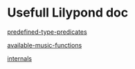 # Usefull Lilypond doc

[predefined-type-predicates](http://lilypond.org/doc/v2.18/Documentation/notation/predefined-type-predicates)

[available-music-functions](http://lilypond.org/doc/v2.19/Documentation/notation/available-music-functions)

[internals](http://lilypond.org/doc/v2.19/Documentation/internals/all-layout-objects)
